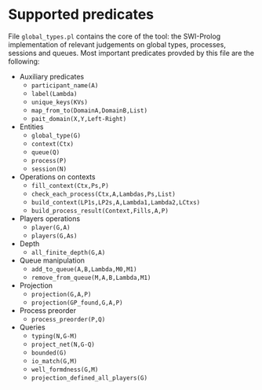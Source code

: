# Supported predicates

File ```global_types.pl``` contains the core of the tool: the SWI-Prolog implementation of relevant judgements on global types, processes, sessions and queues. 
Most important predicates provded by this file are the following: 

* Auxiliary predicates
  * ```participant_name(A)```
  * ```label(Lambda)```
  * ```unique_keys(KVs)```
  * ```map_from_to(DomainA,DomainB,List)```
  * ```pait_domain(X,Y,Left-Right)```
* Entities
  * ```global_type(G)```
  * ```context(Ctx)```
  * ```queue(Q)```
  * ```process(P)```
  * ```session(N)```
* Operations on contexts
  * ```fill_context(Ctx,Ps,P)```
  * ```check_each_process(Ctx,A,Lambdas,Ps,List)```
  * ```build_context(LP1s,LP2s,A,Lambda1,Lambda2,LCtxs)```
  * ```build_process_result(Context,Fills,A,P)```
* Players operations
  * ```player(G,A)```
  * ```players(G,As)```
* Depth
  * ```all_finite_depth(G,A)```
* Queue manipulation
    * ```add_to_queue(A,B,Lambda,M0,M1)```
    * ```remove_from_queue(M,A,B,Lambda,M1)```
* Projection
  * ```projection(G,A,P)```
  * ```projection(GP_found,G,A,P)```
* Process preorder
  * ```process_preorder(P,Q)```
* Queries
  * ```typing(N,G-M)```
  * ```project_net(N,G-Q)```
  * ```bounded(G)```
  * ```io_match(G,M)```
  * ```well_formdness(G,M)```
  * ```projection_defined_all_players(G)```
